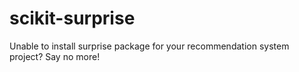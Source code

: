 # scikit-surprise
Unable to install surprise package for your recommendation system project? Say no more!
